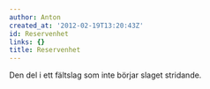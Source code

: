 ```yaml
---
author: Anton
created_at: '2012-02-19T13:20:43Z'
id: Reservenhet
links: {}
title: Reservenhet
---
```


Den del i ett fältslag som inte börjar slaget stridande.
